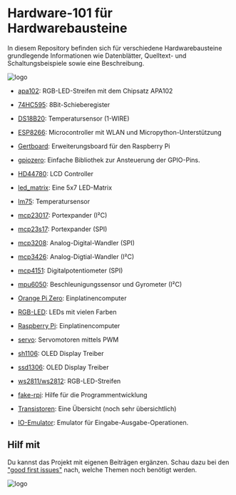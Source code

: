 # Hardware-101 für Hardwarebausteine

In diesem Repository befinden sich für verschiedene Hardwarebausteine
grundlegende Informationen wie Datenblätter, Quelltext- und
Schaltungsbeispiele sowie eine Beschreibung.

![logo](img/1x/hardware-101-logo_wide.png)

- [apa102](apa102): RGB-LED-Streifen mit dem Chipsatz APA102
- [74HC595](74HC595): 8Bit-Schieberegister
- [DS18B20](ds18b20): Temperatursensor (1-WIRE)
- [ESP8266](esp8266): Microcontroller mit WLAN und Micropython-Unterstützung
- [Gertboard](gertboard): Erweiterungsboard für den Raspberry Pi
- [gpiozero](gpiozero): Einfache Bibliothek zur Ansteuerung der GPIO-Pins.
- [HD44780](hd44780): LCD Controller
- [led_matrix](led_matrix): Eine 5x7 LED-Matrix
- [lm75](lm75): Temperatursensor
- [mcp23017](mcp23017): Portexpander (I²C)
- [mcp23s17](mcp23s17): Portexpander (SPI)
- [mcp3208](mcp3208): Analog-Digital-Wandler (SPI)
- [mcp3426](mcp3426): Analog-Digtial-Wandler (I²C)
- [mcp4151](mcp4151): Digitalpotentiometer (SPI)
- [mpu6050](mpu6050): Beschleunigungssensor und Gyrometer (I²C)
- [Orange Pi Zero](orange_pi_zero): Einplatinencomputer
- [RGB-LED](rgb_led): LEDs mit vielen Farben
- [Raspberry Pi](raspi): Einplatinencomputer
- [servo](servo): Servomotoren mittels PWM
- [sh1106](sh1106): OLED Display Treiber
- [ssd1306](ssd1306): OLED Display Treiber
- [ws2811/ws2812](ws281x): RGB-LED-Streifen

- [fake-rpi](fake-rpi): Hilfe für die Programmentwicklung
- [Transistoren](Transistoren): Eine Übersicht (noch sehr übersichtlich)
- [IO-Emulator](https://tbs1-bo.github.io/ioemu/): Emulator für Eingabe-Ausgabe-Operationen.


## Hilf mit

Du kannst das Projekt mit eigenen Beiträgen ergänzen. Schau dazu bei den  
["good first issues"](https://github.com/tbs1-bo/hardware-101/issues?q=is%3Aissue+is%3Aopen+label%3A%22good+first+issue%22)
nach, welche Themen noch benötigt werden.


![logo](img/hardware-101-logo2.png)
